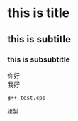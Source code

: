 # this is title
## this is subtitle
### this is subsubtitle


你好<br>我好

```g++ test.cpp```
```
複製
```
